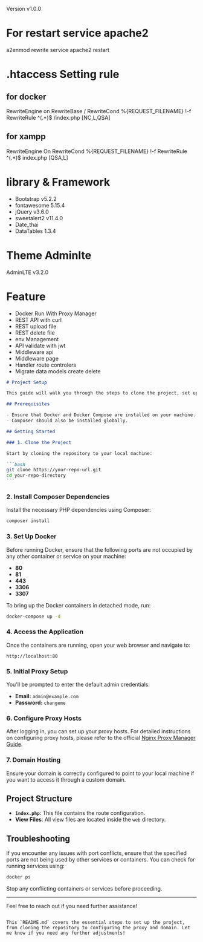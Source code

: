 Version v1.0.0

# For restart service apache2

a2enmod rewrite
service apache2 restart

# .htaccess Setting rule

## for docker

RewriteEngine on
RewriteBase /
RewriteCond %{REQUEST_FILENAME} !-f
RewriteRule ^(.\*)$ /index.php [NC,L,QSA]

## for xampp

RewriteEngine On
RewriteCond %{REQUEST_FILENAME} !-f
RewriteRule ^(.\*)$ index.php [QSA,L]

# library & Framework

- Bootstrap v5.2.2
- fontawesome 5.15.4
- jQuery v3.6.0
- sweetalert2 v11.4.0
- Date_thai
- DataTables 1.3.4

# Theme Adminlte

AdminLTE v3.2.0

# Feature

- Docker Run With Proxy Manager
- REST API with curl
- REST upload file
- REST delete file
- env Management
- API validate with jwt
- Middleware api
- Middleware page
- Handler route controlers
- Migrate data models create delete

````markdown
# Project Setup

This guide will walk you through the steps to clone the project, set up Docker, install dependencies, and configure the proxy.

## Prerequisites

- Ensure that Docker and Docker Compose are installed on your machine.
- Composer should also be installed globally.

## Getting Started

### 1. Clone the Project

Start by cloning the repository to your local machine:

```bash
git clone https://your-repo-url.git
cd your-repo-directory
```
````

### 2. Install Composer Dependencies

Install the necessary PHP dependencies using Composer:

```bash
composer install
```

### 3. Set Up Docker

Before running Docker, ensure that the following ports are not occupied by any other container or service on your machine:

- **80**
- **81**
- **443**
- **3306**
- **3307**

To bring up the Docker containers in detached mode, run:

```bash
docker-compose up -d
```

### 4. Access the Application

Once the containers are running, open your web browser and navigate to:

```plaintext
http://localhost:80
```

### 5. Initial Proxy Setup

You'll be prompted to enter the default admin credentials:

- **Email:** `admin@example.com`
- **Password:** `changeme`

### 6. Configure Proxy Hosts

After logging in, you can set up your proxy hosts. For detailed instructions on configuring proxy hosts, please refer to the official [Nginx Proxy Manager Guide](https://nginxproxymanager.com/guide/).

### 7. Domain Hosting

Ensure your domain is correctly configured to point to your local machine if you want to access it through a custom domain.

## Project Structure

- **`index.php`**: This file contains the route configuration.
- **View Files**: All view files are located inside the `web` directory.

## Troubleshooting

If you encounter any issues with port conflicts, ensure that the specified ports are not being used by other services or containers. You can check for running services using:

```bash
docker ps
```

Stop any conflicting containers or services before proceeding.

---

Feel free to reach out if you need further assistance!

```

This `README.md` covers the essential steps to set up the project, from cloning the repository to configuring the proxy and domain. Let me know if you need any further adjustments!
```
